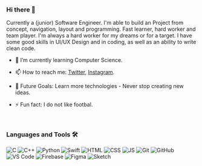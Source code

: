 ### Hi there 👋
<div> 
  <p>Currently a (junior) Software Engineer. I'm able to build an Project from concept, navigation, layout and programming. Fast learner, hard worker and team player. I'm always a hard worker for my dreams or for a target. I have some good skills in UI/UX Design and in coding, as well as an ability to write clean code.
  </p>
</div>

- 🌱 I’m currently learning Computer Science.
- 📫 How to reach me: [Twitter](https://twitter.com/razvanpnn), [Instagram](https://www.instagram.com/rzv.dev/).
- 👑 Future Goals: Learn more technologies - Never stop creating new ideas.
- ⚡ Fun fact: I do not like footbal.

  
  <br />

### Languages and Tools 🛠 
![C](https://img.shields.io/badge/C--blue.svg?style=flat&logo=c)
![C++](https://img.shields.io/badge/C++--indigo.svg?style=flat&logo=c%2B%2B)
![Python](https://img.shields.io/badge/Python--black.svg?style=flat&logo=python)
![Swift](https://img.shields.io/badge/Swift--orange.svg?style=flat&logo=swift)
![HTML](https://img.shields.io/badge/HTML--orange.svg?style=flat&logo=HTML)
![CSS](https://img.shields.io/badge/CSS--orange.svg?style=flat&logo=css)
![JS](https://img.shields.io/badge/JS--orange.svg?style=flat&logo=javascript)
![Git](https://img.shields.io/badge/Git--red.svg?style=flat&logo=git)
![GitHub](https://img.shields.io/badge/Github--black.svg?style=flat&logo=github)
![VS Code](https://img.shields.io/badge/Visual--purple.svg?style=flat&logo=visual-studio-code)
![Firebase](https://img.shields.io/badge/Firebase--orange.svg?style=flat&logo=firebase)
![Figma](https://img.shields.io/badge/Figma--red.svg?style=flat&logo=figma)
![Sketch](https://img.shields.io/badge/Sketch--orange.svg?style=flat&logo=sketch)


<br />
